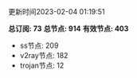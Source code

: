 更新时间2023-02-04 01:19:51

**总订阅: 73**
**总节点: 914**
**有效节点: 403**
- ss节点: 209
- v2ray节点: 182
- trojan节点: 12
